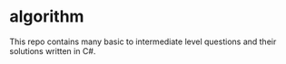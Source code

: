 # algorithm
This repo contains many basic to intermediate level questions and their solutions written in C#.
